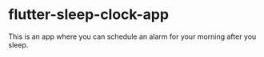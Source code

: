 # flutter-sleep-clock-app
 This is an app where you can schedule an alarm for your morning after you sleep.
